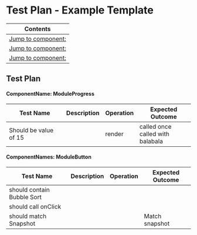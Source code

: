 # Test Plan - Example Template

|Contents|
|--------|
|[Jump to component:](#class)|
|[Jump to component:](#class)|
|[Jump to component:](#class)|


## Test Plan

#### ComponentName: ModuleProgress


|Test Name|Description|Operation|Expected Outcome|
|----|------|--------|----------------|
| Should be value of 15 ||render | called once<br>called with balabala |



#### ComponentNames: ModuleButton


|Test Name|Description|Operation|Expected Outcome|
|----|------|----------------|------------|
| should contain Bubble Sort | | | |
| should call onClick | | | |
| should match Snapshot | | | Match snapshot |


